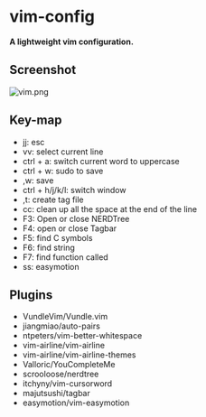 # vim-config
**A lightweight vim configuration.**

## Screenshot
![vim.png](https://img.caiyifan.cn/my_vim_config.jpg)

## Key-map
- jj: esc
- vv: select current line
- ctrl + a: switch current word to uppercase
- ctrl + w: sudo to save
- ,w: save
- ctrl + h/j/k/l: switch window
- ,t: create tag file
- cc: clean up all the space at the end of the line
- F3: Open or close NERDTree
- F4: open or close Tagbar
- F5: find C symbols
- F6: find string
- F7: find function called
- ss: easymotion

## Plugins
- VundleVim/Vundle.vim
- jiangmiao/auto-pairs
- ntpeters/vim-better-whitespace
- vim-airline/vim-airline
- vim-airline/vim-airline-themes
- Valloric/YouCompleteMe
- scrooloose/nerdtree
- itchyny/vim-cursorword
- majutsushi/tagbar
- easymotion/vim-easymotion
